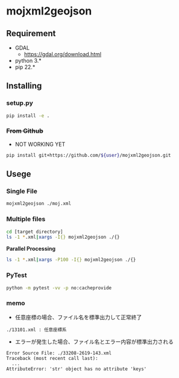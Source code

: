 # mojxml2geojson

## Requirement

- GDAL
  - https://gdal.org/download.html
- python 3.*
- pip 22.*

## Installing

### setup.py

```bash
pip install -e .
```

### ~~From Github~~

- NOT WORKING YET

```bash
pip install git+https://github.com/${user}/mojxml2geojson.git
```

## Usege

### Single File

```bash
mojxml2geojson ./moj.xml
```

### Multiple files

```bash
cd [target directory]
ls -1 *.xml|xargs -I{} mojxml2geojson ./{}
```

**Parallel Processing**

```bash
ls -1 *.xml|xargs -P100 -I{} mojxml2geojson ./{}
```

### PyTest

```bash
python -m pytest -vv -p no:cacheprovide
```

### memo

- 任意座標の場合、ファイル名を標準出力して正常終了

```
./13101.xml : 任意座標系
```

- エラーが発生した場合、ファイル名とエラー内容が標準出力される

```
Error Source File: ./33208-2619-143.xml
Traceback (most recent call last):
  ...
AttributeError: 'str' object has no attribute 'keys'
```